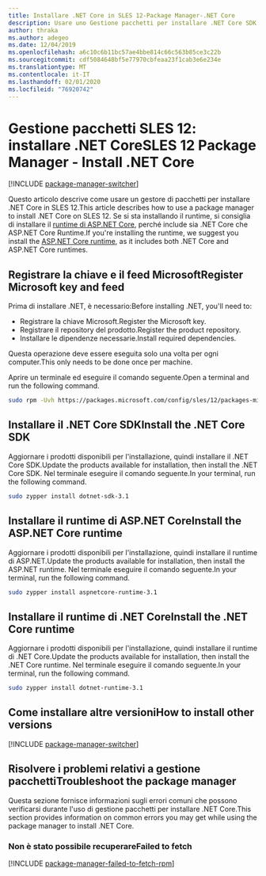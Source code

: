 ```yaml
---
title: Installare .NET Core in SLES 12-Package Manager-.NET Core
description: Usare uno Gestione pacchetti per installare .NET Core SDK e Runtime in SLES 12.
author: thraka
ms.author: adegeo
ms.date: 12/04/2019
ms.openlocfilehash: a6c10c6b11bc57ae4bbe814c66c563b85ce3c22b
ms.sourcegitcommit: cdf5084648bf5e77970cbfeaa23f1cab3e6e234e
ms.translationtype: MT
ms.contentlocale: it-IT
ms.lasthandoff: 02/01/2020
ms.locfileid: "76920742"
---
```

# <a name="sles-12-package-manager---install-net-core"></a><span data-ttu-id="55630-103">Gestione pacchetti SLES 12: installare .NET Core</span><span class="sxs-lookup"><span data-stu-id="55630-103">SLES 12 Package Manager - Install .NET Core</span></span>

[!INCLUDE [package-manager-switcher](./includes/package-manager-switcher.md)]

<span data-ttu-id="55630-104">Questo articolo descrive come usare un gestore di pacchetti per installare .NET Core in SLES 12.</span><span class="sxs-lookup"><span data-stu-id="55630-104">This article describes how to use a package manager to install .NET Core on SLES 12.</span></span> <span data-ttu-id="55630-105">Se si sta installando il runtime, si consiglia di installare il [runtime di ASP.NET Core](#install-the-aspnet-core-runtime), perché include sia .NET Core che ASP.NET Core Runtime.</span><span class="sxs-lookup"><span data-stu-id="55630-105">If you're installing the runtime, we suggest you install the [ASP.NET Core runtime](#install-the-aspnet-core-runtime), as it includes both .NET Core and ASP.NET Core runtimes.</span></span>

## <a name="register-microsoft-key-and-feed"></a><span data-ttu-id="55630-106">Registrare la chiave e il feed Microsoft</span><span class="sxs-lookup"><span data-stu-id="55630-106">Register Microsoft key and feed</span></span>

<span data-ttu-id="55630-107">Prima di installare .NET, è necessario:</span><span class="sxs-lookup"><span data-stu-id="55630-107">Before installing .NET, you'll need to:</span></span>

- <span data-ttu-id="55630-108">Registrare la chiave Microsoft.</span><span class="sxs-lookup"><span data-stu-id="55630-108">Register the Microsoft key.</span></span>
- <span data-ttu-id="55630-109">Registrare il repository del prodotto.</span><span class="sxs-lookup"><span data-stu-id="55630-109">Register the product repository.</span></span>
- <span data-ttu-id="55630-110">Installare le dipendenze necessarie.</span><span class="sxs-lookup"><span data-stu-id="55630-110">Install required dependencies.</span></span>

<span data-ttu-id="55630-111">Questa operazione deve essere eseguita solo una volta per ogni computer.</span><span class="sxs-lookup"><span data-stu-id="55630-111">This only needs to be done once per machine.</span></span>

<span data-ttu-id="55630-112">Aprire un terminale ed eseguire il comando seguente.</span><span class="sxs-lookup"><span data-stu-id="55630-112">Open a terminal and run the following command.</span></span>

```bash
sudo rpm -Uvh https://packages.microsoft.com/config/sles/12/packages-microsoft-prod.rpm
```

## <a name="install-the-net-core-sdk"></a><span data-ttu-id="55630-113">Installare il .NET Core SDK</span><span class="sxs-lookup"><span data-stu-id="55630-113">Install the .NET Core SDK</span></span>

<span data-ttu-id="55630-114">Aggiornare i prodotti disponibili per l'installazione, quindi installare il .NET Core SDK.</span><span class="sxs-lookup"><span data-stu-id="55630-114">Update the products available for installation, then install the .NET Core SDK.</span></span> <span data-ttu-id="55630-115">Nel terminale eseguire il comando seguente.</span><span class="sxs-lookup"><span data-stu-id="55630-115">In your terminal, run the following command.</span></span>

```bash
sudo zypper install dotnet-sdk-3.1
```

## <a name="install-the-aspnet-core-runtime"></a><span data-ttu-id="55630-116">Installare il runtime di ASP.NET Core</span><span class="sxs-lookup"><span data-stu-id="55630-116">Install the ASP.NET Core runtime</span></span>

<span data-ttu-id="55630-117">Aggiornare i prodotti disponibili per l'installazione, quindi installare il runtime di ASP.NET.</span><span class="sxs-lookup"><span data-stu-id="55630-117">Update the products available for installation, then install the ASP.NET runtime.</span></span> <span data-ttu-id="55630-118">Nel terminale eseguire il comando seguente.</span><span class="sxs-lookup"><span data-stu-id="55630-118">In your terminal, run the following command.</span></span>

```bash
sudo zypper install aspnetcore-runtime-3.1
```

## <a name="install-the-net-core-runtime"></a><span data-ttu-id="55630-119">Installare il runtime di .NET Core</span><span class="sxs-lookup"><span data-stu-id="55630-119">Install the .NET Core runtime</span></span>

<span data-ttu-id="55630-120">Aggiornare i prodotti disponibili per l'installazione, quindi installare il runtime di .NET Core.</span><span class="sxs-lookup"><span data-stu-id="55630-120">Update the products available for installation, then install the .NET Core runtime.</span></span> <span data-ttu-id="55630-121">Nel terminale eseguire il comando seguente.</span><span class="sxs-lookup"><span data-stu-id="55630-121">In your terminal, run the following command.</span></span>

```bash
sudo zypper install dotnet-runtime-3.1
```

## <a name="how-to-install-other-versions"></a><span data-ttu-id="55630-122">Come installare altre versioni</span><span class="sxs-lookup"><span data-stu-id="55630-122">How to install other versions</span></span>

[!INCLUDE [package-manager-switcher](./includes/package-manager-heading-hack-pkgname.md)]

## <a name="troubleshoot-the-package-manager"></a><span data-ttu-id="55630-123">Risolvere i problemi relativi a gestione pacchetti</span><span class="sxs-lookup"><span data-stu-id="55630-123">Troubleshoot the package manager</span></span>

<span data-ttu-id="55630-124">Questa sezione fornisce informazioni sugli errori comuni che possono verificarsi durante l'uso di gestione pacchetti per installare .NET Core.</span><span class="sxs-lookup"><span data-stu-id="55630-124">This section provides information on common errors you may get while using the package manager to install .NET Core.</span></span>

### <a name="failed-to-fetch"></a><span data-ttu-id="55630-125">Non è stato possibile recuperare</span><span class="sxs-lookup"><span data-stu-id="55630-125">Failed to fetch</span></span>

[!INCLUDE [package-manager-failed-to-fetch-rpm](includes/package-manager-failed-to-fetch-rpm.md)]
